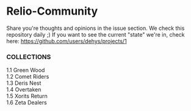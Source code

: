 # Relio-Community
Share you're thoughts and opinions in the issue section. We check this repository daily ;)
If you want to see the current "state" we're in, check here: https://github.com/users/dehys/projects/1

### COLLECTIONS
1.1 Green Wood \
1.2 Comet Riders \
1.3 Deris Nest \
1.4 Overtaken \
1.5 Xorits Return \
1.6 Zeta Dealers 
